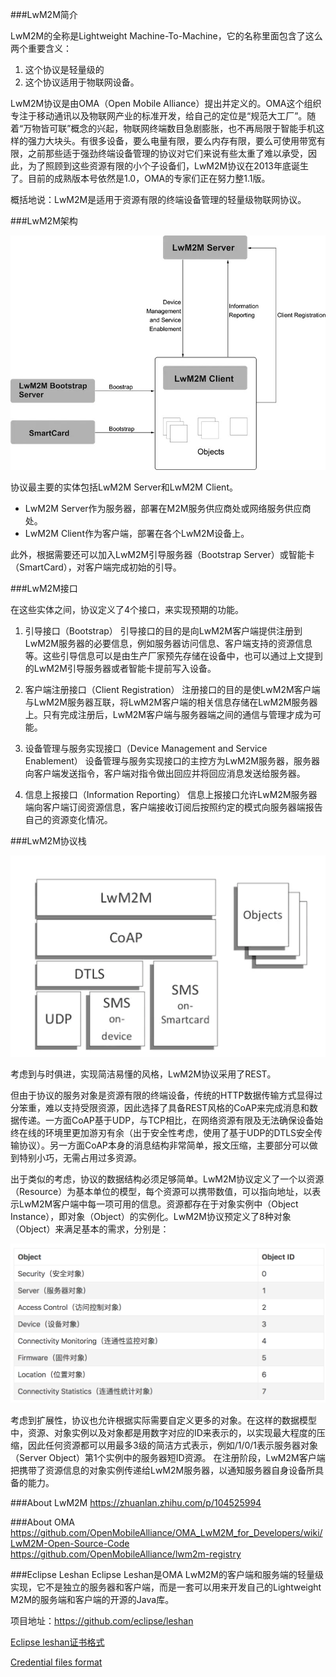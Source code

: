 
###LwM2M简介

LwM2M的全称是Lightweight Machine-To-Machine，它的名称里面包含了这么两个重要含义：
1. 这个协议是轻量级的
2. 这个协议适用于物联网设备。

LwM2M协议是由OMA（Open Mobile Alliance）提出并定义的。OMA这个组织专注于移动通讯以及物联网产业的标准开发，给自己的定位是“规范大工厂”。随着“万物皆可联”概念的兴起，物联网终端数目急剧膨胀，也不再局限于智能手机这样的强力大块头。有很多设备，要么电量有限，要么内存有限，要么可使用带宽有限，之前那些适于强劲终端设备管理的协议对它们来说有些太重了难以承受，因此，为了照顾到这些资源有限的小个子设备们，LwM2M协议在2013年底诞生了。目前的成熟版本号依然是1.0，OMA的专家们正在努力整1.1版。

概括地说：LwM2M是适用于资源有限的终端设备管理的轻量级物联网协议。

###LwM2M架构

![alt 架构图](doc/lwm2m-frame.jpeg)

协议最主要的实体包括LwM2M Server和LwM2M Client。

- LwM2M Server作为服务器，部署在M2M服务供应商处或网络服务供应商处。
- LwM2M Client作为客户端，部署在各个LwM2M设备上。

此外，根据需要还可以加入LwM2M引导服务器（Bootstrap Server）或智能卡（SmartCard），对客户端完成初始的引导。

###LwM2M接口

在这些实体之间，协议定义了4个接口，来实现预期的功能。

1. 引导接口（Bootstrap）
引导接口的目的是向LwM2M客户端提供注册到LwM2M服务器的必要信息，例如服务器访问信息、客户端支持的资源信息等。这些引导信息可以是由生产厂家预先存储在设备中，也可以通过上文提到的LwM2M引导服务器或者智能卡提前写入设备。

2. 客户端注册接口（Client Registration）
注册接口的目的是使LwM2M客户端与LwM2M服务器互联，将LwM2M客户端的相关信息存储在LwM2M服务器上。只有完成注册后，LwM2M客户端与服务器端之间的通信与管理才成为可能。

3. 设备管理与服务实现接口（Device Management and Service Enablement）
设备管理与服务实现接口的主控方为LwM2M服务器，服务器向客户端发送指令，客户端对指令做出回应并将回应消息发送给服务器。

4. 信息上报接口（Information Reporting）
信息上报接口允许LwM2M服务器端向客户端订阅资源信息，客户端接收订阅后按照约定的模式向服务器端报告自己的资源变化情况。

###LwM2M协议栈

![alt 协议栈](doc/lwm2m-stack.jpeg)

考虑到与时俱进，实现简洁易懂的风格，LwM2M协议采用了REST。

但由于协议的服务对象是资源有限的终端设备，传统的HTTP数据传输方式显得过分笨重，难以支持受限资源，因此选择了具备REST风格的CoAP来完成消息和数据传递。一方面CoAP基于UDP，与TCP相比，在网络资源有限及无法确保设备始终在线的环境里更加游刃有余（出于安全性考虑，使用了基于UDP的DTLS安全传输协议）。另一方面CoAP本身的消息结构非常简单，报文压缩，主要部分可以做到特别小巧，无需占用过多资源。

出于类似的考虑，协议的数据结构必须足够简单。LwM2M协议定义了一个以资源（Resource）为基本单位的模型，每个资源可以携带数值，可以指向地址，以表示LwM2M客户端中每一项可用的信息。资源都存在于对象实例中（Object Instance），即对象（Object）的实例化。LwM2M协议预定义了8种对象（Object）来满足基本的需求，分别是：

![alt 对象](doc/lwm2m-object.jpeg)

考虑到扩展性，协议也允许根据实际需要自定义更多的对象。在这样的数据模型中，资源、对象实例以及对象都是用数字对应的ID来表示的，以实现最大程度的压缩，因此任何资源都可以用最多3级的简洁方式表示，例如/1/0/1表示服务器对象（Server Object）第1个实例中的服务器短ID资源。 在注册阶段，LwM2M客户端把携带了资源信息的对象实例传递给LwM2M服务器，以通知服务器自身设备所具备的能力。

###About LwM2M
https://zhuanlan.zhihu.com/p/104525994

###About OMA
https://github.com/OpenMobileAlliance/OMA_LwM2M_for_Developers/wiki/LwM2M-Open-Source-Code
https://github.com/OpenMobileAlliance/lwm2m-registry


###Eclipse Leshan
Eclipse Leshan是OMA LwM2M的客户端和服务端的轻量级实现，它不是独立的服务器和客户端，而是一套可以用来开发自己的Lightweight M2M的服务端和客户端的开源的Java库。

项目地址：https://github.com/eclipse/leshan

[Eclipse leshan证书格式](https://blog.csdn.net/xiaos76/article/details/102971948?utm_medium=distribute.pc_relevant.none-task-blog-BlogCommendFromMachineLearnPai2-6.channel_param&depth_1-utm_source=distribute.pc_relevant.none-task-blog-BlogCommendFromMachineLearnPai2-6.channel_param)

[Credential files format](https://github.com/eclipse/leshan/wiki/Credential-files-format)